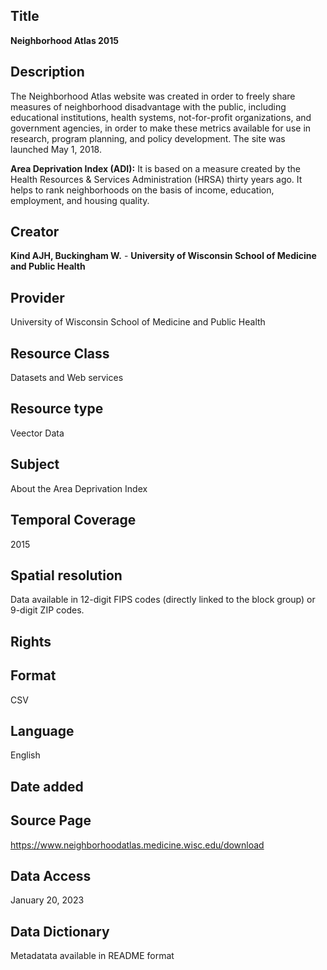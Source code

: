 ## Title

**Neighborhood Atlas 2015**

## Description
The Neighborhood Atlas website was created in order to freely share measures of neighborhood disadvantage with the public, including educational institutions, health systems, not-for-profit organizations, and government agencies, in order to make these metrics available for use in research, program planning, and policy development. The site was launched May 1, 2018.

**Area Deprivation Index (ADI):** It is based on a measure created by the Health Resources & Services Administration (HRSA) thirty years ago. It helps to rank neighborhoods on the basis of  income, education, employment, and housing quality. 

## Creator
**Kind AJH, Buckingham W.** - **University of Wisconsin School of Medicine and Public Health**

## Provider
University of Wisconsin School of Medicine and Public Health

## Resource Class 
Datasets and Web services

## Resource type 
Veector Data

## Subject
About the Area Deprivation Index 

## Temporal Coverage
2015

## Spatial resolution
Data available in 12-digit FIPS codes (directly linked to the block group) or 9-digit ZIP codes.

## Rights


## Format
CSV
## Language
English
## Date added

## Source Page
https://www.neighborhoodatlas.medicine.wisc.edu/download

## Data Access
 January 20, 2023

## Data Dictionary
Metadatata available in README format 

